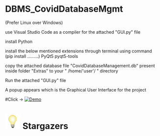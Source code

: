 # DBMS_CovidDatabaseMgmt

(Prefer Linux over Windows)

use Visual Studio Code as a compiler for the attached "GUI.py" file

install Python

install the below mentioned extensions through terminal using command (pip install .........)
PyQt5
pyqt5-tools

copy the attached database file "CovidDatabaseManagement.db"
 present inside folder "Extras" 
  to your " /home/'user'/ " directory

Run the attached "GUI.py" file

A popup appears which is the Graphical User Interface for the project

#Click -> 
[![Demo](https://img.youtube.com/vi/qd1IgAvZp9c/0.jpg)](https://www.youtube.com/watch?v=qd1IgAvZp9c&ab_channel=--Uploads)

# <img src="https://github.com/itsMeBuddy/itsMeBuddy/blob/main/light_weight/bulb.gif" width=auto height="50px"> Stargazers


